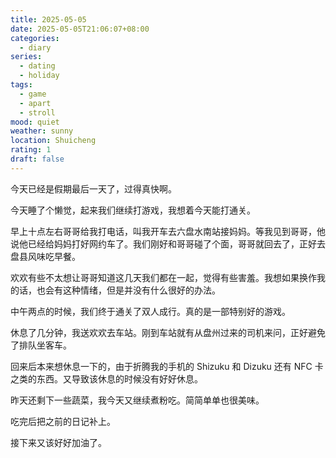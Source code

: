 ```yaml
---
title: 2025-05-05
date: 2025-05-05T21:06:07+08:00
categories:
  - diary
series:
  - dating
  - holiday
tags:
  - game
  - apart
  - stroll
mood: quiet
weather: sunny
location: Shuicheng
rating: 1
draft: false
---
```

今天已经是假期最后一天了，过得真快啊。

今天睡了个懒觉，起来我们继续打游戏，我想着今天能打通关。

早上十点左右哥哥给我打电话，叫我开车去六盘水南站接妈妈。等我见到哥哥，他说他已经给妈妈打好网约车了。我们刚好和哥哥碰了个面，哥哥就回去了，正好去盘县风味吃早餐。

欢欢有些不太想让哥哥知道这几天我们都在一起，觉得有些害羞。我想如果换作我的话，也会有这种情绪，但是并没有什么很好的办法。

中午两点的时候，我们终于通关了双人成行。真的是一部特别好的游戏。

休息了几分钟，我送欢欢去车站。刚到车站就有从盘州过来的司机来问，正好避免了排队坐客车。

回来后本来想休息一下的，由于折腾我的手机的 Shizuku 和 Dizuku 还有 NFC 卡之类的东西。又导致该休息的时候没有好好休息。

昨天还剩下一些蔬菜，我今天又继续煮粉吃。简简单单也很美味。

吃完后把之前的日记补上。

接下来又该好好加油了。